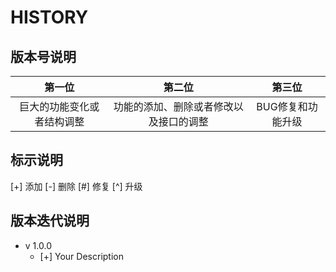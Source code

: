 # HISTORY

## 版本号说明

|          第一位          |              第二位             |            第三位           |
|:-----------------------:|:------------------------------:|:--------------------------:|
|  巨大的功能变化或者结构调整 | 功能的添加、删除或者修改以及接口的调整 |      BUG修复和功能升级      |

## 标示说明

[+] 添加  [-] 删除  [#] 修复  [^] 升级

## 版本迭代说明

* v 1.0.0
    * [+] Your Description
